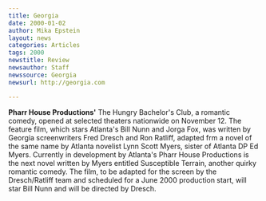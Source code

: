 ```yaml
---
title: Georgia
date: 2000-01-02
author: Mika Epstein
layout: news
categories: Articles
tags: 2000
newstitle: Review  
newsauthor: Staff  
newssource: Georgia  
newsurl: http://georgia.com  

---
```

**Pharr House Productions'** The Hungry Bachelor's Club, a romantic comedy, opened at selected theaters nationwide on November 12. The feature film, which stars Atlanta's Bill Nunn and Jorga Fox, was written by Georgia screenwriters Fred Dresch and Ron Ratliff, adapted frm a novel of the same name by Atlanta novelist Lynn Scott Myers, sister of Atlanta DP Ed Myers. Currently in development by Atlanta's Pharr House Productions is the next novel written by Myers entitled Susceptible Terrain, another quirky romantic comedy. The film, to be adapted for the screen by the Dresch/Ratliff team and scheduled for a June 2000 production start, will star Bill Nunn and will be directed by Dresch.  

